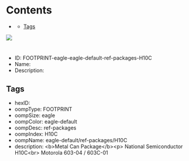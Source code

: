 



Contents
========

* [](#)
	* [Tags](#tags)
  
![][im]
# 

- ID: FOOTPRINT-eagle-eagle-default-ref-packages-H10C
- Name: 
- Description: 

## Tags

- hexID: 
- oompType: FOOTPRINT
- oompSize: eagle
- oompColor: eagle-default
- oompDesc: ref-packages
- oompIndex: H10C
- oompName: eagle-default/ref-packages/H10C
- description: &lt;b&gt;Metal Can Package&lt;/b&gt;&lt;p&gt;&#xD;
National Semiconductor H10C&lt;br&gt;&#xD;
Motorola 603-04 / 603C-01



[im]: image.png
